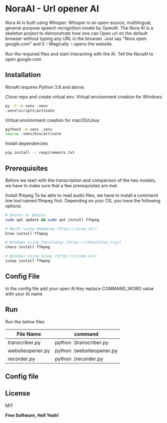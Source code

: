 # NoraAI - Url opener AI

Nora AI is built using Whisper. Whisper is an open-source, multilingual, general-purpose speech recognition model by OpenAI. The Nora AI is a skeleton project to demonstrate how one can Open url on the default browser without typing any URL in the browser. Just say "Nora open google.com" and it ✨Magically ✨opens the website.

Run the required files and start interacting with the AI. Tell the NoraAI to open google.com

## Installation

NoraAI requires Python 3.8 and above.

Clone repo and create virtual env. Virtual environment creation for Windows

```sh
py -3 -m venv .venv
.venv\scripts\activate
```

Virtual environment creation for macOS/Linux

```sh
python3 -m venv .venv
source .venv/bin/activate
```

Install dependencies

```sh
pip install -r requirements.txt
```

## Prerequisites

Before we start with the transcription and comparison of the two models, we have to make sure that a few prerequisites are met.

Install ffmpeg
To be able to read audio files, we have to install a command line tool named ffmpeg first. Depending on your OS, you have the following options:

```sh
# Ubuntu or Debian
sudo apt update && sudo apt install ffmpeg

# MacOS using Homebrew (https://brew.sh/)
brew install ffmpeg

# Windows using Chocolatey (https://chocolatey.org/)
choco install ffmpeg

# Windows using Scoop (https://scoop.sh/)
scoop install ffmpeg
```

## Config File

In the config file add your open AI Key
replace COMMAND_WORD value with your AI name

## Run

Run the below files

| File Name        | command                   |
| ---------------- | ------------------------- |
| transcriber.py   | python .\transcriber.py   |
| websiteopener.py | python .\websiteopener.py |
| recorder.py      | python .\recorder.py      |

## Config file

## License

MIT

**Free Software, Hell Yeah!**

[//]: # "These are reference links used in the body of this note and get stripped out when the markdown processor does its job. There is no need to format nicely because it shouldn't be seen. Thanks SO - http://stackoverflow.com/questions/4823468/store-comments-in-markdown-syntax"
[openai]: https://beta.openai.com/
[towarddatascience]: https://towardsdatascience.com/transcribe-audio-files-with-openais-whisper-e973ae348aa7
